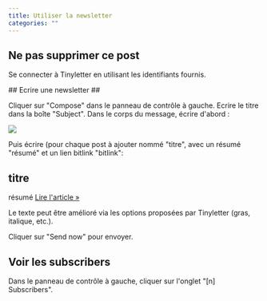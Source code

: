 ```yaml
---
title: Utiliser la newsletter
categories: ""
---
```


## Ne pas supprimer ce post             ##

Se connecter à Tinyletter en utilisant les identifiants fournis.

## Ecrire une newsletter                ##

Cliquer sur "Compose" dans le panneau de contrôle à gauche. Ecrire le titre dans la boîte "Subject". Dans le corps du message, écrire d'abord :

<a href="http://www.reflechir.ml"><img src="http://www.reflechir.ml/images/Lu_et_approuv.png" style="max-width: 300"></a>

Puis écrire (pour chaque post à ajouter nommé "titre", avec un résumé "résumé" et un lien bitlink "bitlink":

<h2>titre</h2>
<p> résumé <a href="bitlink"> Lire l'article &raquo;</a></p>

Le texte peut être amélioré via les options proposées par Tinyletter (gras, italique, etc.).

Cliquer sur "Send now" pour envoyer.

## Voir les subscribers                 ##

Dans le panneau de contrôle à gauche, cliquer sur l'onglet "[n] Subscribers".



